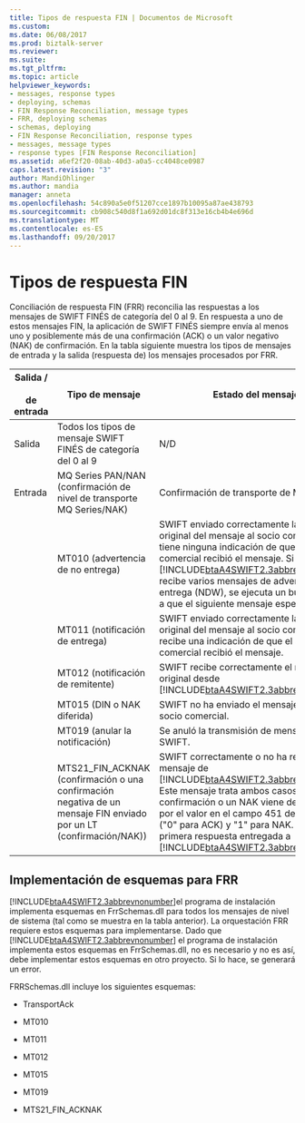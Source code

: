 ```yaml
---
title: Tipos de respuesta FIN | Documentos de Microsoft
ms.custom: 
ms.date: 06/08/2017
ms.prod: biztalk-server
ms.reviewer: 
ms.suite: 
ms.tgt_pltfrm: 
ms.topic: article
helpviewer_keywords:
- messages, response types
- deploying, schemas
- FIN Response Reconciliation, message types
- FRR, deploying schemas
- schemas, deploying
- FIN Response Reconciliation, response types
- messages, message types
- response types [FIN Response Reconciliation]
ms.assetid: a6ef2f20-08ab-40d3-a0a5-cc4048ce0987
caps.latest.revision: "3"
author: MandiOhlinger
ms.author: mandia
manager: anneta
ms.openlocfilehash: 54c890a5e0f51207cce1897b10095a87ae438793
ms.sourcegitcommit: cb908c540d8f1a692d01dc8f313e16cb4b4e696d
ms.translationtype: MT
ms.contentlocale: es-ES
ms.lasthandoff: 09/20/2017
---
```

# <a name="fin-response-types"></a>Tipos de respuesta FIN
Conciliación de respuesta FIN (FRR) reconcilia las respuestas a los mensajes de SWIFT FINÉS de categoría del 0 al 9. En respuesta a uno de estos mensajes FIN, la aplicación de SWIFT FINÉS siempre envía al menos uno y posiblemente más de una confirmación (ACK) o un valor negativo (NAK) de confirmación. En la tabla siguiente muestra los tipos de mensajes de entrada y la salida (respuesta de) los mensajes procesados por FRR.  
  
|Salida /<br /><br /> de entrada|Tipo de mensaje|Estado del mensaje|  
|----------------------------|------------------|--------------------|  
|Salida|Todos los tipos de mensaje SWIFT FINÉS de categoría del 0 al 9|N/D|  
|Entrada|MQ Series PAN/NAN (confirmación de nivel de transporte MQ Series/NAK)|Confirmación de transporte de MQSeries|  
||MT010 (advertencia de no entrega)|SWIFT enviado correctamente la versión original del mensaje al socio comercial, pero tiene ninguna indicación de que el socio comercial recibió el mensaje. Si [!INCLUDE[btaA4SWIFT2.3abbrevnonumber](../../includes/btaa4swift2-3abbrevnonumber-md.md)] recibe varios mensajes de advertencia de no entrega (NDW), se ejecuta un bucle y espera a que el siguiente mensaje esperado.|  
||MT011 (notificación de entrega)|SWIFT enviado correctamente la versión original del mensaje al socio comercial y recibe una indicación de que el socio comercial recibió el mensaje.|  
||MT012 (notificación de remitente)|SWIFT recibe correctamente el mensaje original desde [!INCLUDE[btaA4SWIFT2.3abbrevnonumber](../../includes/btaa4swift2-3abbrevnonumber-md.md)].|  
||MT015 (DIN o NAK diferida)|SWIFT no ha enviado el mensaje original al socio comercial.|  
||MT019 (anular la notificación)|Se anuló la transmisión de mensajes en SWIFT.|  
||MTS21_FIN_ACKNAK (confirmación o una confirmación negativa de un mensaje FIN enviado por un LT (confirmación/NAK))|SWIFT correctamente o no ha recibido el mensaje de [!INCLUDE[btaA4SWIFT2.3abbrevnonumber](../../includes/btaa4swift2-3abbrevnonumber-md.md)]. Este mensaje trata ambos casos. Si es una confirmación o un NAK viene determinado por el valor en el campo 451 del mensaje ("0" para ACK) y "1" para NAK. Se trata de la primera respuesta entregada a [!INCLUDE[btaA4SWIFT2.3abbrevnonumber](../../includes/btaa4swift2-3abbrevnonumber-md.md)].|  
  
## <a name="deployment-of-schemas-for-frr"></a>Implementación de esquemas para FRR  
 [!INCLUDE[btaA4SWIFT2.3abbrevnonumber](../../includes/btaa4swift2-3abbrevnonumber-md.md)]el programa de instalación implementa esquemas en FrrSchemas.dll para todos los mensajes de nivel de sistema (tal como se muestra en la tabla anterior). La orquestación FRR requiere estos esquemas para implementarse. Dado que [!INCLUDE[btaA4SWIFT2.3abbrevnonumber](../../includes/btaa4swift2-3abbrevnonumber-md.md)] el programa de instalación implementa estos esquemas en FrrSchemas.dll, no es necesario y no es así, debe implementar estos esquemas en otro proyecto. Si lo hace, se generará un error.  
  
 FRRSchemas.dll incluye los siguientes esquemas:  
  
-   TransportAck  
  
-   MT010  
  
-   MT011  
  
-   MT012  
  
-   MT015  
  
-   MT019  
  
-   MTS21_FIN_ACKNAK